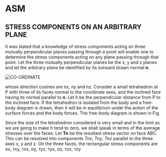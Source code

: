 # ASM
## STRESS COMPONENTS ON AN ARBITRARY PLANE
It was stated that a knowledge of stress components acting on three
mutually perpendicular planes passing through a point will enable one to determine the stress components acting on any plane passing through that point. Let
the three mutually perpendicular planes be the x, y and z planes and let the
arbitrary plane be identified by its outward drawn normal **n**. 
<br>

![CO-ORDINATE](https://github.com/Harsh2345001/ASM.github.io/assets/142891307/d1c9a3d5-7483-4ab7-be6d-9ae122c2e903)
<br>

whose direction cosines are nx, ny and nz. Consider a small tetrahedron at P with three of its faces normal to the coordinate axes, and the inclined face having its normal parallel to **n**. Let h be the perpendicular distance from P to the inclined face. If the tetrahedron is isolated from the body and a free-body diagram is drawn, then it will be in equilibrium under the action of the surface forces and the body forces. The free-body diagram is shown in Fig.
<br>

Since the size of the tetrahedron considered is very small and in the limit as we are going to make h tend to zero, we shall speak in terms of the average stresses
over the faces. Let **Tn** be the resultant stress vector on face ABC. This can be resolved into components *Tnx*, *Tny*, *Tnz* parallel to the three axes x, y and z. On the three faces, the rectangular stress components are &sigma;x, &tau;xy, &tau;xz,  &sigma;y, &tau;yz, &tau;yx,  &sigma;z, &tau;zx, &tau;zy


